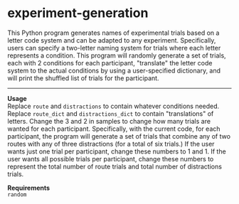 # experiment-generation
This Python program generates names of experimental trials based on a letter code system and can be adapted to any experiment. Specifically, users can specify a two-letter naming system for trials where each letter represents a condition.
This program will randomly generate a set of trials, each with 2 conditions for each participant, "translate" the letter code system to the actual conditions by using a user-specified
dictionary, and will print the shuffled list of trials for the participant.

---

**Usage**\
Replace ``route`` and ``distractions`` to contain whatever conditions needed. Replace ``route_dict`` and ``distractions_dict`` to contain 
"translations" of letters. Change the 3 and 2 in samples to change how many trials are wanted for each participant. Specifically, with the current code,
for each participant, the program will generate a set of trials that combine any of two routes with any of three distractions (for a total of six trials.)
If the user wants just one trial per participant, change these numbers to 1 and 1. If the user wants all possible trials per participant, change
these numbers to represent the total number of route trials and total number of distractions trials.

**Requirements** \
``random``
